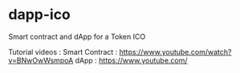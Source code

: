 # dapp-ico
Smart contract and dApp for a Token ICO

Tutorial videos : 
Smart Contract : https://www.youtube.com/watch?v=BNwOwWsmpoA
dApp : https://www.youtube.com/
